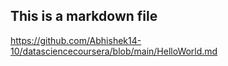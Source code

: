 ## This is a markdown file
https://github.com/Abhishek14-10/datasciencecoursera/blob/main/HelloWorld.md
